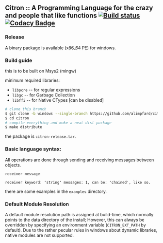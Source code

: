 
## Citron :: A Programming Language for the crazy and people that like functions [![Build status](https://ci.appveyor.com/api/projects/status/utvae7cifa5m8513?svg=true)](https://ci.appveyor.com/project/alimpfard/citron) [![Codacy Badge](https://api.codacy.com/project/badge/Grade/d55fb1e699e14d50b9882af24cde137d)](https://www.codacy.com/app/Citron/citron?utm_source=github.com&amp;utm_medium=referral&amp;utm_content=alimpfard/citron&amp;utm_campaign=Badge_Grade)

### Release
A binary package is available (x86_64 PE) for windows.

### Build guide
this is to be built on Msys2 (mingw)

minimum required libraries:
* `libpcre` -- for regular expressions
* `libgc` -- for Garbage Collection
* `libffi` -- for Native CTypes [can be disabled]

```sh
# clone this branch
$ git clone -b windows --single-branch https://github.com/alimpfard/citron
$ cd citron
# compile everything and make a neat dist package
$ make distribute
```

the package is `citron-release.tar`.

### Basic language syntax:
All operations are done through sending and receiving messages between objects.

`receiver message`

`receiver keyword: 'string' messages: 1, can be: 'chained', like so.`

there are some examples in the `examples` directory.


### Default Module Resolution
A default module resolution path is assigned at build-time, which normally points to the data directory of the install;
However, this can always be overridden by specifying an environment variable (`CITRON_EXT_PATH` by default).
Due to the rather pecular rules in windows about dynamic libraries, native modules are not supported.
